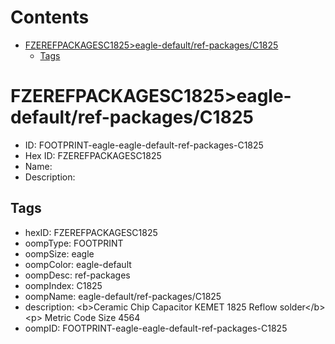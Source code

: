 



Contents
========

* [FZEREFPACKAGESC1825>eagle-default/ref-packages/C1825](#fzerefpackagesc1825eagle-defaultref-packagesc1825)
	* [Tags](#tags)

# FZEREFPACKAGESC1825>eagle-default/ref-packages/C1825

- ID: FOOTPRINT-eagle-eagle-default-ref-packages-C1825
- Hex ID: FZEREFPACKAGESC1825
- Name: 
- Description: 

## Tags

- hexID: FZEREFPACKAGESC1825
- oompType: FOOTPRINT
- oompSize: eagle
- oompColor: eagle-default
- oompDesc: ref-packages
- oompIndex: C1825
- oompName: eagle-default/ref-packages/C1825
- description: &lt;b&gt;Ceramic Chip Capacitor KEMET 1825 Reflow solder&lt;/b&gt;&lt;p&gt;&#xD;
Metric Code Size 4564
- oompID: FOOTPRINT-eagle-eagle-default-ref-packages-C1825
